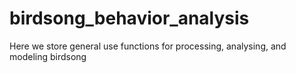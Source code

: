 # birdsong_behavior_analysis
Here we store general use functions for processing, analysing, and modeling birdsong
